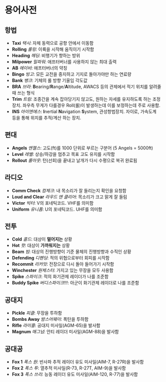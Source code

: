 # 용어사전
## 항법
* **Taxi** *택시*: 자체 동력으로 공항 안에서 이동함
* **Rolling** *롤링*: 이륙을 시작해 움직이기 시작함
* **Heading** *헤딩*: 비행기가 향하는 방위
* **Milpower** *밀파워*: 애프터버너를 사용하지 않는 최대 출력
* **AB** *에이비*: 애프터버너의 약칭
* **Bingo** *빙고*: 모든 교전을 중지하고 기지로 돌아가야만 하는 연료량
* **Bank** *뱅크*: 기체의 롤 방향 기울임 각도값
* **BRA** *브라*: **B**earing/**R**ange/**A**ltitude, AWACS 등의 관제에서 적기 위치를 알려줄 때 쓰는 형식
* **Trim** *트림*: 조종간을 계속 잡아당기지 않고도, 원하는 자세를 유지하도록 하는 조정 장치. 좌우측 무게가 다를경우 Roll(롤)이 발생하는데 이를 보정하는데 주로 사용함.
* **INS** *아이엔에스*: **I**nertial **N**avigation **S**ystem, 관성항법장치. 자이로, 가속도계 등을 통해 위치를 추적/계산 하는 장치.
## 편대
* **Angels** *엔젤스*: 고도(ft)를 1000 단위로 부르는 구분어 (5 Angels = 5000ft)
* **Level** *레벨*: 상승/하강을 멈추고 목표 고도 유지를 시작함
* **Rollout** *롤아웃*: 턴(선회)을 끝내고 날개가 다시 수평으로 복귀 완료됨
## 라디오
* **Comm Check** *컴체크*: 내 목소리가 잘 들리는지 확인을 요청함
* **Loud and Clear** *라우드 앤 클리어*: 목소리가 크고 맑게 잘 들림
* **Victor** *빅터*: V의 포네틱코드. VHF를 의미함
* **Uniform** *유니폼*: U의 포네틱코드. UHF를 의미함
## 전투
* **Cold** *콜드*: 대상이 **멀어지는** 상황
* **Hot** *핫*: 대상이 **가까워지는** 상황
* **Beam** *빔*: 대상의 진행방향이 기준 물체의 진행방향과 수직인 상황
* **Defending** *디펜딩*: 적의 위협으로부터 회피를 시작함
* **Recommit** *리커밋*: 전장으로 다시 돌아 들어가기 시작함
* **Winchester** *원체스터*: 가지고 있는 무장을 모두 사용함
* **Spike** *스파이크*: 적의 화기관제 레이더가 나를 조준함
* **Buddy Spike** *버디스파이크!!!*: 아군이 화기관제 레이더로 나를 조준함
## 공대지
* **Pickle** *피클*: 무장을 투하함
* **Bombs Away** *밤스어웨이*: 폭탄을 투하함
* **Rifle** *라이플*: 공대지 미사일(AGM-65)을 발사함
* **Magnum** *매그넘*: 안티 레이더 미사일(AGM-88)을 발사함
## 공대공
* **Fox 1** *폭스 원*: 반사파 추적 레이더 유도 미사일(AIM-7, R-27R)을 발사함
* **Fox 2** *폭스 투*: 열추적 미사일(R-73, R-27T, AIM-9)을 발사함
* **Fox 3** *폭스 쓰리*: 능동 레이더 유도 미사일(AIM-120, R-77)을 발사함
